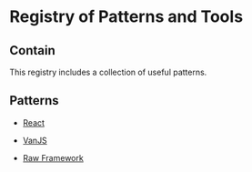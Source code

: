 # Registry of Patterns and Tools

## Contain 

This registry includes a collection of useful patterns.

## Patterns

- [React](https://github.com/systemdesigndao/ton-design-system/blob/master/registry/patterns-react/README.md#contain)

- [VanJS](https://github.com/systemdesigndao/ton-design-system/blob/master/registry/patterns-vanjs/README.md#contain)

- [Raw Framework](https://github.com/systemdesigndao/ton-design-system/blob/master/registry/raw-framework/README.md#contain)

